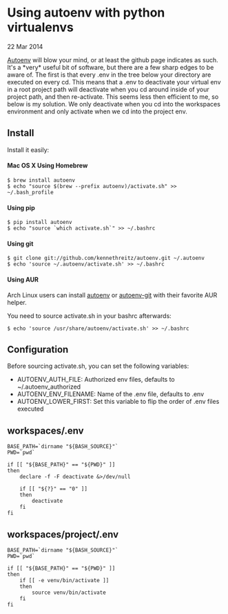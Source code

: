 Using autoenv with python virtualenvs
======================================

22 Mar 2014

[Autoenv](https://github.com/kennethreitz/autoenv) will blow your mind,
or at least the github page indicates as such. It's a \*very\* useful
bit of software, but there are a few sharp edges to be aware of. The
first is that every .env in the tree below your directory are executed
on every cd. This means that a .env to deactivate your virtual env in a
root project path will deactivate when you cd around inside of your
project path, and then re-activate. This seems less then efficient to
me, so below is my solution. We only deactivate when you cd into the
workspaces environment and only activate when we cd into the project
env.

Install
---------

Install it easily:

#### Mac OS X Using Homebrew

    $ brew install autoenv
    $ echo "source $(brew --prefix autoenv)/activate.sh" >> ~/.bash_profile

#### Using pip

    $ pip install autoenv
    $ echo "source `which activate.sh`" >> ~/.bashrc

#### Using git

    $ git clone git://github.com/kennethreitz/autoenv.git ~/.autoenv
    $ echo 'source ~/.autoenv/activate.sh' >> ~/.bashrc

#### Using AUR

Arch Linux users can install [autoenv](https://aur.archlinux.org/packages/autoenv/) or [autoenv-git](https://aur.archlinux.org/packages/autoenv-git/) with their favorite AUR helper.

You need to source activate.sh in your bashrc afterwards:

    $ echo 'source /usr/share/autoenv/activate.sh' >> ~/.bashrc

Configuration
----------------

Before sourcing activate.sh, you can set the following variables:

- AUTOENV_AUTH_FILE: Authorized env files, defaults to ~/.autoenv_authorized
- AUTOENV_ENV_FILENAME: Name of the .env file, defaults to .env
- AUTOENV_LOWER_FIRST: Set this variable to flip the order of .env files executed

workspaces/.env
---------------


    BASE_PATH=`dirname "${BASH_SOURCE}"`
    PWD=`pwd`

    if [[ "${BASE_PATH}" == "${PWD}" ]]
    then
        declare -f -F deactivate &>/dev/null

        if [[ "${?}" == "0" ]]
        then
            deactivate
        fi
    fi

workspaces/project/.env
-----------------------


    BASE_PATH=`dirname "${BASH_SOURCE}"`
    PWD=`pwd`

    if [[ "${BASE_PATH}" == "${PWD}" ]]
    then
        if [[ -e venv/bin/activate ]]
        then
            source venv/bin/activate
        fi
    fi

